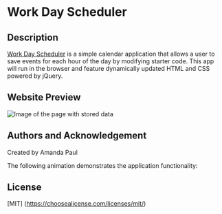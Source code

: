 # Work Day Scheduler

## Description

[Work Day Scheduler](https://amandapaul1223.github.io/Work-Day-Scheduler/) is a simple calendar application that allows a user to save events for each hour of the day by modifying starter code. This app will run in the browser and feature dynamically updated HTML and CSS powered by jQuery. 

## Website Preview

![Image of the page with stored data](.assets/Work-Day-Scheduler.png)


## Authors and Acknowledgement

Created by Amanda Paul

The following animation demonstrates the application functionality:

## License

[MIT] (https://choosealicense.com/licenses/mit/)